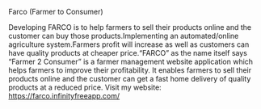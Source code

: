 Farco  (Farmer to Consumer)

Developing FARCO is to help farmers to sell their products online and the
customer can buy those products.Implementing an automated/online
agriculture system.Farmers profit will increase as well as customers can
have quality products at cheaper price.“FARCO” as the name itself says
“Farmer 2 Consumer” is a farmer management website application which
helps farmers to improve their profitability. It enables farmers to sell
their products online and the customer can get a fast home delivery of
quality products at a reduced price.
Visit my website:
https://farco.infinityfreeapp.com/
